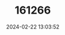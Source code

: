 ---
title: "161266"
category: "Mycalesis heri"
draft: false
date: 2024-02-22 13:03:52
languages:
  English: ["Moore's Bushbrown"]
---